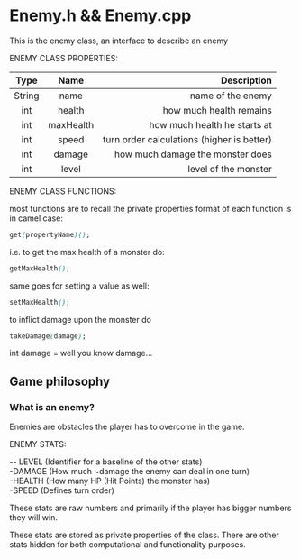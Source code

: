 # Enemy.h && Enemy.cpp

This is the enemy class, an interface to describe an enemy

ENEMY CLASS PROPERTIES:

| Type | Name | Description |
|:-----------:|:-----------:|------------:| 
| String | name | name of the enemy |
| int | health | how much health remains |    
| int | maxHealth |how much health he starts at |
| int | speed | turn order calculations (higher is better) |     
| int | damage | how much damage the monster does |
| int | level | level of the monster |

ENEMY CLASS FUNCTIONS:

most functions are to recall the private properties
format of each function is in camel case:
```css
get(propertyName)();
```

i.e. to get the max health of a monster do:
```css
getMaxHealth();
```
same goes for setting a value as well:
```css
setMaxHealth();
```

to inflict damage upon the monster do
```css
takeDamage(damage);
```
int damage = well you know damage...



## Game philosophy

### What is an enemy?

Enemies are obstacles the player has to overcome in the game.

ENEMY STATS:

-- LEVEL (Identifier for a baseline of the other stats)  
-DAMAGE (How much ~damage the enemy can deal in one turn)  
-HEALTH (How many HP (Hit Points) the monster has)  
-SPEED (Defines turn order)  

These stats are raw numbers and primarily if the player has bigger numbers they will win.

These stats are stored as private properties of the class. There are other stats hidden for both computational and functionality purposes.
